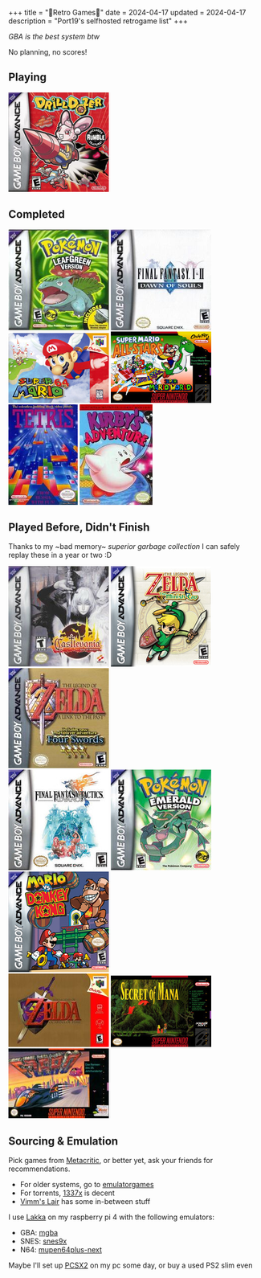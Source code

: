 +++
title = "🌸Retro Games🌸"
date = 2024-04-17
updated = 2024-04-17
description = "Port19's selfhosted retrogame list"
+++

_GBA is the best system btw_

No planning, no scores!

## Playing

<img src="/retrocovers/drill-dozer.jpg">

## Completed

<img src="/retrocovers/pokemon-leafgreen.jpg">
<img src="/retrocovers/final-fantasy-1-2.jpg" title="only 1, 2 sucks">
<br>
<img src="/retrocovers/super-mario-64.jpg">
<img src="/retrocovers/super-mario-all-stars.jpg">
<br>
<img src="/retrocovers/tetris.jpg">
<img src="/retrocovers/kirbys-adventure.jpg">


## Played Before, Didn't Finish

Thanks to my ~bad memory~ *superior garbage collection* I can safely replay these in a year or two :D

<img src="/retrocovers/castlevania-aria-of-sorrow.jpg">
<img src="/retrocovers/zelda-minish-cap.jpg">
<img src="/retrocovers/zelda-a-link-to-the-past.jpg">
<br>
<img src="/retrocovers/final-fantasy-tactics.jpg">
<img src="/retrocovers/pokemon-emerald.jpg">
<img src="/retrocovers/mario-vs-donkey-kong.jpg">
<br>
<img src="/retrocovers/zelda-ocarina-of-time.jpg">
<img src="/retrocovers/secret-of-mana.jpg">
<img src="/retrocovers/f-zero.jpg">

## Sourcing & Emulation

Pick games from [Metacritic](https://www.metacritic.com/), or better yet, ask your friends for recommendations.

- For older systems, go to [emulatorgames](https://www.emulatorgames.net/)
- For torrents, [1337x](https://1337x.to/) is decent
- [Vimm's Lair](https://vimm.net/) has some in-between stuff

I use [Lakka](https://www.lakka.tv/) on my raspberry pi 4 with the following emulators:

- GBA: [mgba](https://mgba.io/)
- SNES: [snes9x](https://www.snes9x.com/)
- N64: [mupen64plus-next](https://docs.libretro.com/library/mupen64plus/)

Maybe I'll set up [PCSX2](https://pcsx2.net/) on my pc some day, or buy a used PS2 slim even
